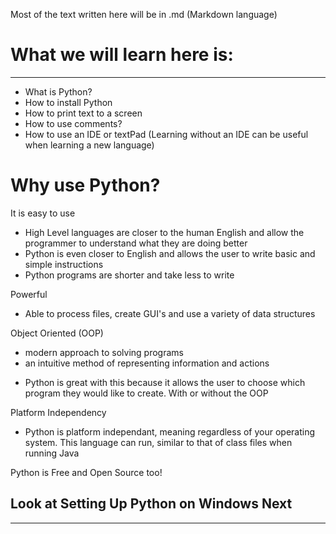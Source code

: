 Most of the text written here will be in .md (Markdown language)

# What we will learn here is:
---

* What is Python?
* How to install Python
* How to print text to a screen 
* How to use comments?
* How to use an IDE or textPad (Learning without an IDE can be useful when learning a new language)



# Why use Python?

It is easy to use
- High Level languages are closer to the human English and allow the programmer to understand what they are doing better
- Python is even closer to English and allows the user to write basic and simple instructions
- Python programs are shorter and take less to write

Powerful
- Able to process files, create GUI's and use a variety of data structures


Object Oriented (OOP)
- modern approach to solving programs
- an intuitive method of representing information and actions

* Python is great with this because it allows the user to choose which program they would like to create. With or without the OOP


Platform Independency
- Python is platform independant, meaning regardless of your operating system. This language can run, similar to that of class
files when running Java

Python is Free and Open Source too!

## __Look at Setting Up Python on Windows Next__
---